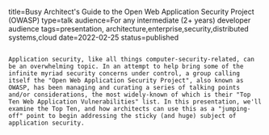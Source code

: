 title=Busy Architect's Guide to the Open Web Application Security Project (OWASP)
type=talk
audience=For any intermediate (2+ years) developer audience
tags=presentation, architecture,enterprise,security,distributed systems,cloud
date=2022-02-25
status=published
~~~~~~

Application security, like all things computer-security-related, can be an overwhelming topic. In an attempt to help bring some of the infinite myriad security concerns under control, a group calling itself the "Open Web Application Security Project", also known as OWASP, has been managing and curating a series of talking points and/or considerations, the most widely-known of which is their "Top Ten Web Application Vulnerabilities" list. In this presentation, we'll examine the Top Ten, and how architects can use this as a "jumping-off" point to begin addressing the sticky (and huge) subject of application security.
    

